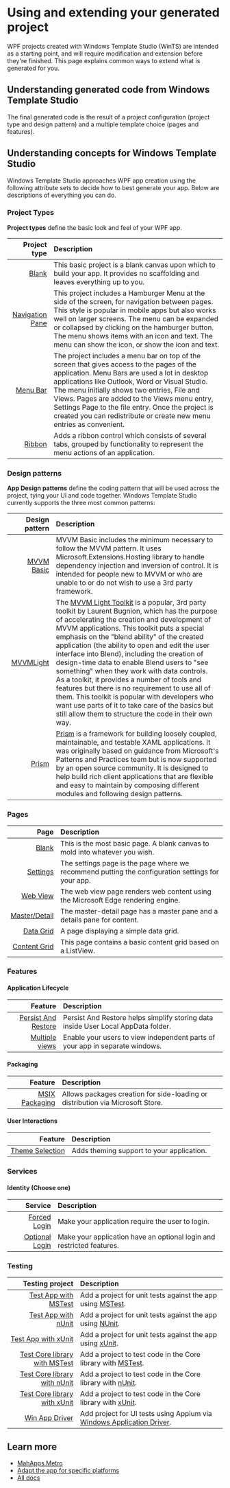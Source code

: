 # Using and extending your generated project

WPF projects created with Windows Template Studio (WinTS) are intended as a starting point, and will require modification and extension before they're finished. This page explains common ways to extend what is generated for you.

## Understanding generated code from Windows Template Studio

The final generated code is the result of a project configuration (project type and design pattern) and a multiple template choice (pages and features).

## Understanding concepts for Windows Template Studio

Windows Template Studio approaches WPF app creation using the following attribute sets to decide how to best generate your app.  Below are descriptions of everything you can do.

### Project Types

**Project types** define the basic look and feel of your WPF app.

| Project type | Description |
|-------------:|:------------|
| [Blank](./projectTypes/blank.md) | This basic project is a blank canvas upon which to build your app. It provides no scaffolding and leaves everything up to you. |
| [Navigation Pane](./projectTypes/navigationpane.md) | This project includes a Hamburger Menu at the side of the screen, for navigation between pages. This style is popular in mobile apps but also works well on larger screens. The menu can be expanded or collapsed by clicking on the hamburger button. The menu shows items with an icon and text. The menu can show the icon, or show the icon and text.|
| [Menu Bar](./projectTypes/menubar.md) | The project includes a menu bar on top of the screen that gives access to the pages of the application. Menu Bars are used a lot in desktop applications like Outlook, Word or Visual Studio. The menu initially shows two entries, File and Views. Pages are added to the Views menu entry, Settings Page to the file entry. Once the project is created you can redistribute or create new menu entries as convenient. |
| [Ribbon](./projectTypes/ribbon.md) | Adds a ribbon control which consists of several tabs, grouped by functionality to represent the menu actions of an application. |

### Design patterns

**App Design patterns** define the coding pattern that will be used across the project, tying your UI and code together. Windows Template Studio currently supports the three most common patterns:

| Design pattern| Description |
|--------------:|:------------|
| [MVVM Basic](./frameworks/mvvmbasic.md) | MVVM Basic includes the minimum necessary to follow the MVVM pattern. It uses Microsoft.Extensions.Hosting library to handle dependency injection and inversion of control. It is intended for people new to MVVM or who are unable to or do not wish to use a 3rd party framework. |
| [MVVMLight](./frameworks/mvvmlight.md) | The [MVVM Light Toolkit](http://www.mvvmlight.net/) is a popular, 3rd party toolkit by Laurent Bugnion, which has the purpose of accelerating the creation and development of MVVM applications. This toolkit puts a special emphasis on the "blend ability" of the created application (the ability to open and edit the user interface into Blend), including the creation of design-time data to enable Blend users to "see something" when they work with data controls.<br />As a toolkit, it provides a number of tools and features but there is no requirement to use all of them. This toolkit is popular with developers who want use parts of it to take care of the basics but still allow them to structure the code in their own way. |
| [Prism](./frameworks/prism.md) | [Prism](https://github.com/PrismLibrary/Prism) is a framework for building loosely coupled, maintainable, and testable XAML applications. It was originally based on guidance from Microsoft's Patterns and Practices team but is now supported by an open source community. It is designed to help build rich client applications that are flexible and easy to maintain by composing different modules and following design patterns.

### Pages

| Page        | Description |
|------------:|:------------|
| [Blank](./pages/blank.md) | This is the most basic page. A blank canvas to mold into whatever you wish. |
| [Settings](./pages/settings.md)  | The settings page is the page where we recommend putting the configuration settings for your app. |
| [Web View](./pages/webview.md)  | The web view page renders web content using the Microsoft Edge rendering engine. |
| [Master/Detail](./pages/masterdetail.md)  | The master-detail page has a master pane and a details pane for content. |
| [Data Grid](./pages/datagrid.md)  | A page displaying a simple data grid. |
| [Content Grid](./pages/contentgrid.md)  | This page contains a basic content grid based on a ListView. |

### Features

#### Application Lifecycle

| Feature | Description |
|-------------:|:-------------|
| [Persist And Restore](./features/persist-and-restore.md) | Persist And Restore helps simplify storing data inside User Local AppData folder. |
| [Multiple views](./features/multiple-views.md) | Enable your users to view independent parts of your app in separate windows. |

#### Packaging

| Feature | Description |
|-------------:|:-------------|
| [MSIX Packaging](./features/msix-packaging.md) | Allows packages creation for side-loading or distribution via Microsoft Store. |

#### User Interactions

| Feature | Description |
|-------------:|:-------------|
| [Theme Selection](./features/theme-selection.md) | Adds theming support to your application. |

### Services

#### Identity (Choose one)

| Service | Description |
|--------:|:------------|
| [Forced Login](./services/forced-login.md) | Make your application require the user to login. |
| [Optional Login](./services/optional-login.md) | Make your application have an optional login and restricted features. |

### Testing

| Testing project | Description |
|-----:|:------------|
| [Test App with MSTest](./testing/app-mstest.md) | Add a project for unit tests against the app using [MSTest](https://github.com/Microsoft/testfx). |
| [Test App with nUnit](./testing/app-nunit.md) | Add a project for unit tests against the app using [NUnit](https://github.com/nunit/docs/wiki/NUnit-Documentation). |
| [Test App with xUnit](./testing/app-xunit.md) | Add a project for unit tests against the app using [xUnit](https://xunit.net/). |
| [Test Core library with MSTest](./testing/core-mstest.md) | Add a project to test code in the Core library with [MSTest](https://github.com/Microsoft/testfx). |
| [Test Core library with nUnit](./testing/core-nunit.md) | Add a project to test code in the Core library with [nUnit](https://nunit.org/). |
| [Test Core library with xUnit](./testing/core-xunit.md) | Add a project to test code in the Core library with [xUnit](https://xunit.net/). |
| [Win App Driver](./testing/win-app-driver.md) | Add project for UI tests using Appium via [Windows Application Driver](https://github.com/Microsoft/WinAppDriver). |

## Learn more

- [MahApps.Metro](./mahapps-metro.md)
- [Adapt the app for specific platforms](./platform-specific-recommendations.md)
- [All docs](../readme.md)